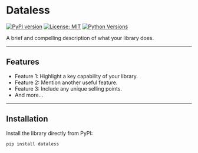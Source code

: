 # Dataless

[![PyPI version](https://badge.fury.io/py/your-library.svg)](https://badge.fury.io/py/your-library)
[![License: MIT](https://img.shields.io/badge/License-MIT-blue.svg)](https://opensource.org/licenses/MIT)
[![Python Versions](https://img.shields.io/pypi/pyversions/your-library.svg)](https://pypi.org/project/your-library/)

A brief and compelling description of what your library does.

---

## Features

- Feature 1: Highlight a key capability of your library.
- Feature 2: Mention another useful feature.
- Feature 3: Include any unique selling points.
- And more...

---

## Installation

Install the library directly from PyPI:

```bash
pip install dataless
```